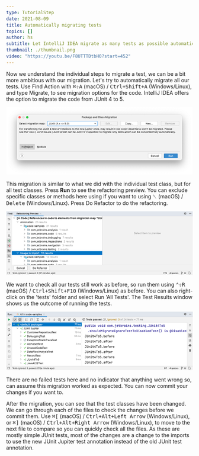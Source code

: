 ```yaml
---
type: TutorialStep
date: 2021-08-09
title: Automatically migrating tests
topics: []
author: hs
subtitle: Let IntelliJ IDEA migrate as many tests as possible automatically.
thumbnail: ./thumbnail.png
video: "https://youtu.be/F8UTTTDtbH0?start=452"
---
```


Now we understand the individual steps to migrate a test, we can be a bit more ambitious with our migration. Let's try to automatically migrate all our tests. Use Find Action with <kbd>⌘⇧A</kbd> (macOS) / <kbd>Ctrl+Shift+A</kbd> (Windows/Linux), and type Migrate, to see migration options for the code. IntelliJ IDEA offers the option to migrate the code from JUnit 4 to 5.

![migrate.png](migrate.png)

This migration is similar to what we did with the individual test class, but for all test classes. Press **Run** to see the refactoring preview. You can exclude specific classes or methods here using if you want to using <kbd>␡</kbd> (macOS) / <kbd>Delete</kbd> (Windows/Linux). Press Do Refactor to do the refactoring.

![refactoring_preview.png](refactoring_preview.png)

We want to check all our tests still work as before, so run them using <kbd>⌃⇧R</kbd> (macOS) / <kbd>Ctrl+Shift+F10</kbd> (Windows/Linux) as before. You can also right-click on the 'tests' folder and select Run 'All Tests'. The Test Results window shows us the outcome of running the tests.

![run_tests.png](run_tests.png)

There are no failed tests here and no indicator that anything went wrong so, can assume this migration worked as expected. You can now commit your changes if you want to.

After the migration, you can see that the test classes have been changed. We can go through each of the files to check the changes before we commit them. Use <kbd>⌘\[</kbd> (macOS) / <kbd>Ctrl+Alt+Left Arrow</kbd> (Windows/Linux), or <kbd>⌘\]</kbd> (macOS) / <kbd>Ctrl+Alt+Right Arrow</kbd> (Windows/Linux), to move to the next file to compare so you can quickly check all the files. As these are mostly simple JUnit tests, most of the changes are a change to the imports to use the new JUnit Jupiter test annotation instead of the old JUnit test annotation.
